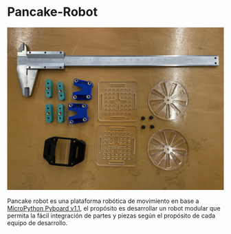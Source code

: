 # Pancake-Robot
![alt text](images/images-record/IMG_0252.jpeg "Welcome")

Pancake robot es una plataforma robótica de movimiento en base a [MicroPython Pyboard v1.1](https://micropython.org), el propósito es desarrollar un robot modular que permita la fácil integración de partes y piezas según el propósito de cada equipo de desarrollo.
